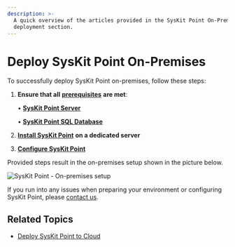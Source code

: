 ```yaml
---
description: >-
  A quick overview of the articles provided in the SysKit Point On-Premises
  deployment section.
---
```


# Deploy SysKit Point On-Premises

To successfully deploy SysKit Point on-premises, follow these steps:

1. **Ensure that all** [**prerequisites**](https://github.com/SysKitTeam/docs-point/tree/dd9faa8746769d3310e75aae482d2a155d5484ed/installation-and-configuration/deploy-on-premises/prerequisites/README.md) **are met**:

   • [**SysKit Point Server**](prerequisites/syskit-point-server.md)

   • [**SysKit Point SQL Database**](https://github.com/SysKitTeam/docs-point/tree/dd9faa8746769d3310e75aae482d2a155d5484ed/installation-and-configuration/deploy-on-premises/prerequisites/syskit-point-database.md)

2. [**Install SysKit Point**](install-syskit-point-on-premises.md) **on a dedicated server**
3. [**Configure SysKit Point**](configure-syskit-point-on-premises.md)   

Provided steps result in the on-premises setup shown in the picture below.

![SysKit Point - On-premises setup](https://github.com/SysKitTeam/docs-point/tree/dd9faa8746769d3310e75aae482d2a155d5484ed/.gitbook/assets/deploy-on-premises_architecture-diagram.png)

If you run into any issues when preparing your environment or configuring SysKit Point, please [contact us](https://www.syskit.com/contact-us/).

## Related Topics

* [Deploy SysKit Point to Cloud](../deploy-to-azure/)

